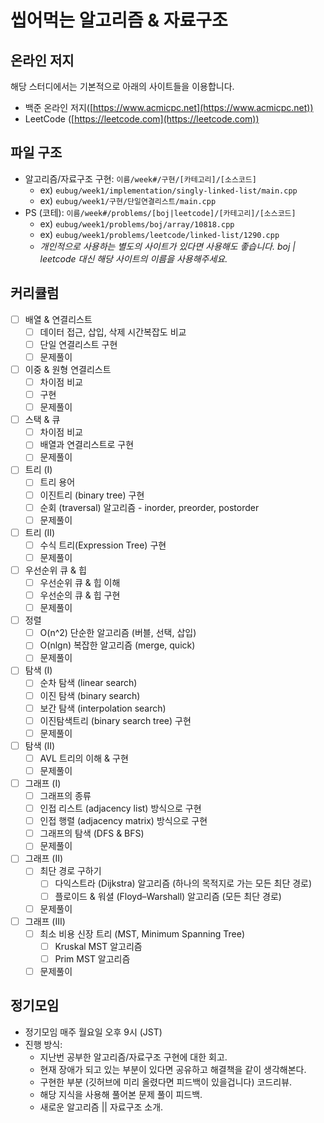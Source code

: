 # 씹어먹는 알고리즘 & 자료구조

## 온라인 저지
해당 스터디에서는 기본적으로 아래의 사이트들을 이용합니다.

- 백준 온라인 저지([https://www.acmicpc.net](https://www.acmicpc.net))
- LeetCode ([https://leetcode.com](https://leetcode.com))

## 파일 구조
- 알고리즘/자료구조 구현: `이름/week#/구현/[카테고리]/[소스코드]`
  - ex) `eubug/week1/implementation/singly-linked-list/main.cpp`
  - ex) `eubug/week1/구현/단일연결리스트/main.cpp`
- PS (코테): `이름/week#/problems/[boj|leetcode]/[카테고리]/[소스코드]`
  - ex) `eubug/week1/problems/boj/array/10818.cpp`
  - ex) `eubug/week1/problems/leetcode/linked-list/1290.cpp`
  - *개인적으로 사용하는 별도의 사이트가 있다면 사용해도 좋습니다.
    boj | leetcode 대신 해당 사이트의 이름을 사용해주세요.*

## 커리큘럼
- [ ] 배열 & 연결리스트
	- [ ] 데이터 접근, 삽입, 삭제 시간복잡도 비교 
	- [ ] 단일 연결리스트 구현
  - [ ] 문제풀이
- [ ] 이중 & 원형 연결리스트
	- [ ] 차이점 비교
  - [ ] 구현
  - [ ] 문제풀이
- [ ] 스택 & 큐
	- [ ] 차이점 비교
	- [ ] 배열과 연결리스트로 구현
  - [ ] 문제풀이
- [ ] 트리 (I)
	- [ ] 트리 용어
	- [ ] 이진트리 (binary tree) 구현
	- [ ] 순회 (traversal) 알고리즘 - inorder, preorder, postorder
  - [ ] 문제풀이
- [ ] 트리 (II)
  - [ ] 수식 트리(Expression Tree) 구현
  - [ ] 문제풀이
- [ ] 우선순위 큐 & 힙
	- [ ] 우선순위 큐 & 힙 이해  
	- [ ] 우선순의 큐 & 힙 구현
  - [ ] 문제풀이
- [ ] 정렬
	- [ ] O(n^2) 단순한 알고리즘 (버블, 선택, 삽입)
	- [ ] O(nlgn) 복잡한 알고리즘 (merge, quick)
  - [ ] 문제풀이
- [ ] 탐색 (I)
	- [ ] 순차 탐색 (linear search)
	- [ ] 이진 탐색 (binary search)
	- [ ] 보간 탐색 (interpolation search)
	- [ ] 이진탐색트리 (binary search tree) 구현
  - [ ] 문제풀이
- [ ] 탐색 (II)
	- [ ] AVL 트리의 이해 & 구현
  - [ ] 문제풀이
- [ ] 그래프 (I)
	- [ ] 그래프의 종류
	- [ ] 인접 리스트 (adjacency list) 방식으로 구현
	- [ ] 인접 행렬 (adjacency matrix) 방식으로 구현
	- [ ] 그래프의 탐색 (DFS & BFS)
  - [ ] 문제풀이
- [ ] 그래프 (II) 
	- [ ] 최단 경로 구하기
		- [ ] 다익스트라 (Dijkstra) 알고리즘 (하나의 목적지로 가는 모든 최단 경로)
		- [ ] 플로이드 & 워셜 (Floyd–Warshall) 알고리즘 (모든 최단 경로)
  - [ ] 문제풀이
- [ ] 그래프 (III) 
	- [ ] 최소 비용 신장 트리 (MST, Minimum Spanning Tree)
		- [ ] Kruskal MST 알고리즘
		- [ ] Prim MST 알고리즘
  - [ ] 문제풀이

## 정기모임
- 정기모임 매주 월요일 오후 9시 (JST)
- 진행 방식:
  + 지난번 공부한 알고리즘/자료구조 구현에 대한 회고.
  + 현재 장애가 되고 있는 부분이 있다면 공유하고 해결책을 같이 생각해본다.
  + 구현한 부분 (깃허브에 미리 올렸다면 피드백이 있을겁니다) 코드리뷰.
  + 해당 지식을 사용해 풀어본 문제 풀이 피드백.
  + 새로운 알고리즘 || 자료구조 소개.
